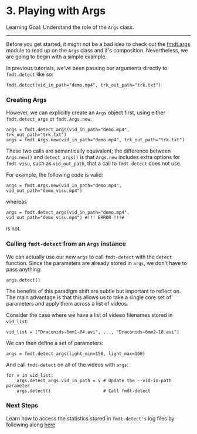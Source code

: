 # 3. Playing with Args

Learning Goal: Understand the role of the `Args` class.

---

Before you get started, it might not be a bad idea to check out the [fmdt.args](../fmdt/modules/args.md) module to read up on the `Args` class and it's composition. Nevertheless, we are going to begin with a simple example.

In previous tutorials, we've been passing our arguments directly to `fmdt.detect` like so:

```
fmdt.detect(vid_in_path="demo.mp4", trk_out_path="trk.txt")
```

### Creating Args

However, we can explicitly create an `Args` object first, using either `fmdt.detect_args` or `fmdt.Args.new`.

```
args = fmdt.detect_args(vid_in_path="demo.mp4", trk_out_path="trk.txt")
args = fmdt.Args.new(vid_in_path="demo.mp4", trk_out_path="trk.txt")
```

These two calls are semantically equivalent; the difference between `Args.new()` and `detect_args()` is that `Args.new` includes extra options for `fmdt-visu`, such as `vid_out_path`, that a call to `fmdt-detect` does not use.

For example, the following code is valid:

```
args = fmdt.Args.new(vid_in_path="demo.mp4", vid_out_path="demo_visu.mp4")
```

whereas 

```
args = fmdt.detect_args(vid_in_path="demo.mp4", vid_out_path="demo_visu.mp4") #!!! ERROR !!!# 
```

is not.

### Calling `fmdt-detect` from an `Args` instance

We can actually use our new `args` to call `fmdt-detect` with the `detect` function. Since the parameters are already stored in `args`, we don't have to pass anything:

```
args.detect()
```

The benefits of this paradigm shift are subtle but important to reflect on. The main advantage is that this allows us to take a single core set of parameters and apply them across a list of videos.

Consider the case where we have a list of videeo filenames stored in `vid_list`:

```
vid_list = ["Draconids-6mm1-04.avi", ..., "Draconids-6mm2-18.avi"]
```

We can then define a set of parameters:

```
args = fmdt.detect_args(light_min=150, light_max=160)
```

And call `fmdt-detect` on all of the videos with `args`:

```
for v in vid_list:
    args.detect_args.vid_in_path = v # Update the --vid-in-path parameter
    args.detect()                    # Call fmdt-detect
```

### Next Steps

Learn how to access the statistics stored in `fmdt-detect's` log files by following along [here](./4_Retrieving_numerical_results.md)